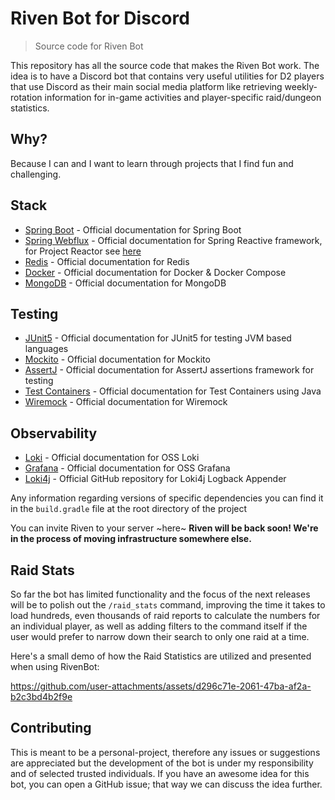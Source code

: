 # Riven Bot for Discord
> Source code for Riven Bot

This repository has all the source code that makes the Riven Bot work. The idea is to have a Discord bot that contains very useful utilities for D2 players that use Discord as their main social media platform like retrieving weekly-rotation information for in-game activities and player-specific raid/dungeon statistics. 

## Why? 
Because I can and I want to learn through projects that I find fun and challenging.

## Stack
  - [Spring Boot](https://spring.io/projects/spring-boot) - Official documentation for Spring Boot
  - [Spring Webflux](https://spring.io/reactive) - Official documentation for Spring Reactive framework, for Project Reactor see [here](https://projectreactor.io/)
  - [Redis](https://redis.io/) - Official documentation for Redis
  - [Docker](https://www.docker.com/) - Official documentation for Docker & Docker Compose
  - [MongoDB](https://mongodb.com) - Official documentation for MongoDB
## Testing
  - [JUnit5](https://junit.org/junit5/) - Official documentation for JUnit5 for testing JVM based languages
  - [Mockito](https://site.mockito.org/) - Official documentation for Mockito
  - [AssertJ](https://assertj.github.io/doc/) - Official documentation for AssertJ assertions framework for testing
  - [Test Containers](https://java.testcontainers.org/) - Official documentation for Test Containers using Java
  - [Wiremock](https://wiremock.org/docs/) - Official documentation for Wiremock
## Observability
  - [Loki](https://grafana.com/oss/loki/) - Official documentation for OSS Loki
  - [Grafana](https://grafana.com/oss/grafana) - Official documentation for OSS Grafana
  - [Loki4j](https://github.com/loki4j/loki-logback-appender) - Official GitHub repository for Loki4j Logback Appender

Any information regarding versions of specific dependencies you can find it in the `build.gradle` file at the root directory of the project

You can invite Riven to your server ~here~ **Riven will be back soon! We're in the process of moving infrastructure somewhere else.**


## Raid Stats
So far the bot has limited functionality and the focus of the next releases will be to polish out the `/raid_stats` command, improving the time it takes to load hundreds, even thousands of raid reports to calculate the numbers for an individual player, as well as adding filters to the command itself if the user would prefer to narrow down their search to only one raid at a time. 

Here's a small demo of how the Raid Statistics are utilized and presented when using RivenBot:

https://github.com/user-attachments/assets/d296c71e-2061-47ba-af2a-b2c3bd4b2f9e


## Contributing
This is meant to be a personal-project, therefore any issues or suggestions are appreciated but the development of the bot is under my responsibility and of selected trusted individuals. If you have an awesome idea for this bot, you can open a 
GitHub issue; that way we can discuss the idea further.

